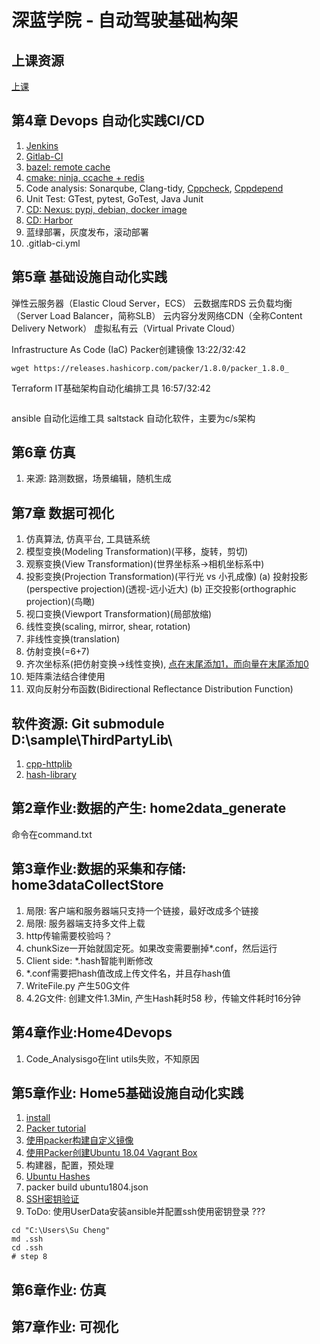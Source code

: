 # 深蓝学院 - 自动驾驶基础构架

## 上课资源
[上课](https://www.shenlanxueyuan.com/my/course/485)

## 第4章 Devops 自动化实践CI/CD
1. [Jenkins](https://www.jenkins.io/)
2. [Gitlab-CI](https://docs.gitlab.com/ee/ci/)
3. [bazel: remote cache](https://bazel.build/)
4. [cmake: ninja, ccache + redis](https://cmake.org/)
5. Code analysis: Sonarqube, Clang-tidy, [Cppcheck](https://cppcheck.sourceforge.io/), [Cppdepend](https://www.cppdepend.com/)
6. Unit Test: GTest, pytest, GoTest, Java Junit
7. [CD: Nexus: pypi, debian, docker image](https://help.sonatype.com/integrations/nexus-and-continuous-integration)
8. [CD: Harbor](https://goharbor.io/blog/harbor-1.9/)
9. 蓝绿部署，灰度发布，滚动部署
10.  .gitlab-ci.yml

## 第5章 基础设施自动化实践
弹性云服务器（Elastic Cloud Server，ECS）
云数据库RDS
云负载均衡（Server Load Balancer，简称SLB）
云内容分发网络CDN（全称Content Delivery Network）
虚拟私有云（Virtual Private Cloud）

Infrastructure As Code (IaC)
Packer创建镜像	13:22/32:42
```
wget https://releases.hashicorp.com/packer/1.8.0/packer_1.8.0_
```
Terraform IT基础架构自动化编排工具	16:57/32:42
```
```
ansible 自动化运维工具
saltstack 自动化软件，主要为c/s架构

## 第6章 仿真
1. 来源: 路测数据，场景编辑，随机生成

## 第7章 数据可视化
1. 仿真算法, 仿真平台, 工具链系统
2. 模型变换(Modeling Transformation)(平移，旋转，剪切)
3. 观察变换(View Transformation)(世界坐标系->相机坐标系中)
4. 投影变换(Projection Transformation)(平行光 vs 小孔成像)
(a) 投射投影(perspective projection)(透视-远小近大)
(b) 正交投影(orthographic projection)(鸟瞰)
5. 视口变换(Viewport Transformation)(局部放缩)
6. 线性变换(scaling, mirror, shear, rotation)
7. 非线性变换(translation)
8. 仿射变换(=6+7)
9. 齐次坐标系(把仿射变换->线性变换), [点在末尾添加1，而向量在末尾添加0](https://www.aiuai.cn/aifarm1946.html)
10. 矩阵乘法结合律使用
11. 双向反射分布函数(Bidirectional Reflectance Distribution Function)


## 软件资源: Git submodule D:\sample\ThirdPartyLib\
1. [cpp-httplib
](https://github.com/yhirose/cpp-httplib.git)
2. [hash-library](https://github.com/stbrumme/hash-library)

## 第2章作业:数据的产生: home2data_generate
命令在command.txt

## 第3章作业:数据的采集和存储: home3dataCollectStore
1. 局限: 客户端和服务器端只支持一个链接，最好改成多个链接
2. 局限: 服务器端支持多文件上载
3. http传输需要校验吗？
4. chunkSize一开始就固定死。如果改变需要删掉*.conf，然后运行
5. Client side: *.hash智能判断修改
6. *.conf需要把hash值改成上传文件名，并且存hash值
7. WriteFile.py 产生50G文件
8. 4.2G文件: 创建文件1.3Min, 产生Hash耗时58 秒，传输文件耗时16分钟

## 第4章作业:Home4Devops
1. Code_Analysisgo在lint utils失败，不知原因

## 第5章作业: Home5基础设施自动化实践
1. [install](https://www.packer.io/downloads)
2. [Packer tutorial](https://learn.hashicorp.com/packer)
3. [使用packer构建自定义镜像](https://songjlg.github.io/2021/11/05/%E4%BD%BF%E7%94%A8packer%E6%9E%84%E5%BB%BA%E8%87%AA%E5%AE%9A%E4%B9%89%E9%95%9C%E5%83%8F/)
4. [使用Packer创建Ubuntu 18.04 Vagrant Box](https://www.igiftidea.com/article/12828727029.html)
5. 构建器，配置，预处理
6. [Ubuntu Hashes](https://help.ubuntu.com/community/UbuntuHashes)
7. packer build ubuntu1804.json
8. [SSH密钥验证](https://www.cnblogs.com/arnoLixi/p/10374208.html)
9. ToDo: 使用UserData安装ansible并配置ssh使用密钥登录 ???
```
cd "C:\Users\Su Cheng"
md .ssh
cd .ssh
# step 8

```

## 第6章作业: 仿真

## 第7章作业: 可视化